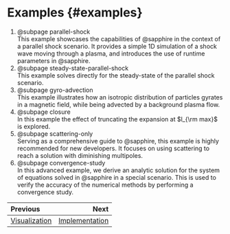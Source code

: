 # Examples {#examples}

 1. @subpage parallel-shock  
    This example showcases the capabilities of @sapphire in the context of a
    parallel shock scenario. It provides a simple 1D simulation of a shock wave
    moving through a plasma, and introduces the use of runtime parameters in
    @sapphire.
 2. @subpage steady-state-parallel-shock  
    This example solves directly for the steady-state of the parallel shock scenario.
 3. @subpage gyro-advection  
    This example illustrates how an isotropic distribution of particles gyrates
    in a magnetic field, while being advected by a background plasma flow.
 4. @subpage closure  
    In this example the effect of truncating the expansion at $l_{\rm max}$ is explored.
 5. @subpage scattering-only  
    Serving as a comprehensive guide to @sapphire, this example is highly
    recommended for new developers. It focuses on using scattering to reach a
    solution with diminishing multipoles.
 6. @subpage convergence-study  
    In this advanced example, we derive an analytic solution for the system of
    equations solved in @sapphire in a special scenario. This is used to verify
    the accuracy of the numerical methods by performing a convergence study.

<div class="section_buttons">

| Previous                        |                              Next |
| :------------------------------ | --------------------------------: |
| [Visualization](#visualization) | [Implementation](#implementation) |

</div>
